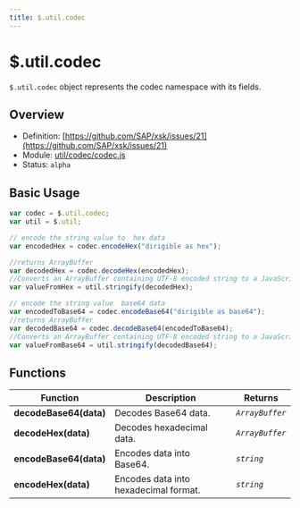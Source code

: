 ```yaml
---
title: $.util.codec
---
```


$.util.codec
===

`$.util.codec` object represents the codec namespace with its fields.

## Overview

- Definition: [https://github.com/SAP/xsk/issues/21](https://github.com/SAP/xsk/issues/21)
- Module: [util/codec/codec.js](https://github.com/SAP/xsk/blob/main/modules/api/api-xsjs/src/main/resources/xsk/util/codec/codec.js)
- Status: `alpha`

## Basic Usage

```javascript
var codec = $.util.codec;
var util = $.util;

// encode the string value to  hex data
var encodedHex = codec.encodeHex("dirigible as hex");

//returns ArrayBuffer 
var decodedHex = codec.decodeHex(encodedHex);
//Converts an ArrayBuffer containing UTF-8 encoded string to a JavaScript String object 
var valueFromHex = util.stringify(decodedHex);

// encode the string value  base64 data
var encodedToBase64 = codec.encodeBase64("dirigible as base64");
//returns ArrayBuffer
var decodedBase64 = codec.decodeBase64(encodedToBase64);
//Converts an ArrayBuffer containing UTF-8 encoded string to a JavaScript String object 
var valueFromBase64 = util.stringify(decodedBase64);
```

## Functions

| Function               | Description                           | Returns          |
|------------------------|---------------------------------------|------------------|
| **decodeBase64(data)** | Decodes Base64 data.                  | _`ArrayBuffer`_  |
| **decodeHex(data)**    | Decodes hexadecimal data.             | _`ArrayBuffer`_  |
| **encodeBase64(data)** | Encodes data into Base64.             | _`string`_       |
| **encodeHex(data)**    | Encodes data into hexadecimal format. | _`string`_       |
